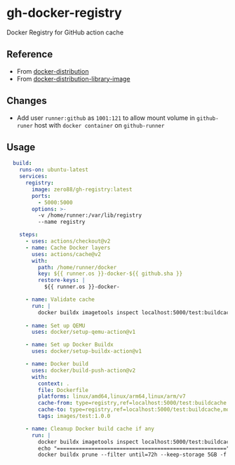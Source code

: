 # gh-docker-registry

Docker Registry for GitHub action cache

## Reference

- From [docker-distribution](https://github.com/docker/distribution)
- From [docker-distribution-library-image](https://github.com/docker/distribution-library-image)

## Changes

- Add user `runner:github` as `1001:121` to allow mount volume in `github-runer` host with `docker container` on `github-runner`

## Usage

```yaml
  build:
    runs-on: ubuntu-latest
    services:
      registry:
        image: zero88/gh-registry:latest
        ports:
          - 5000:5000
        options: >-
          -v /home/runner:/var/lib/registry
          --name registry

    steps:
      - uses: actions/checkout@v2
      - name: Cache Docker layers
        uses: actions/cache@v2
        with:
          path: /home/runner/docker
          key: ${{ runner.os }}-docker-${{ github.sha }}
          restore-keys: |
            ${{ runner.os }}-docker-

      - name: Validate cache
        run: |
          docker buildx imagetools inspect localhost:5000/test:buildcache
      
      - name: Set up QEMU
        uses: docker/setup-qemu-action@v1

      - name: Set up Docker Buildx
        uses: docker/setup-buildx-action@v1

      - name: Docker build
        uses: docker/build-push-action@v2
        with:
          context: .
          file: Dockerfile
          platforms: linux/amd64,linux/arm64,linux/arm/v7
          cache-from: type=registry,ref=localhost:5000/test:buildcache
          cache-to: type=registry,ref=localhost:5000/test:buildcache,mode=max
          tags: images/test:1.0.0

      - name: Cleanup Docker build cache if any
        run: |
          docker buildx imagetools inspect localhost:5000/test:buildcache
          echo "======================================================"
          docker buildx prune --filter until=72h --keep-storage 5GB -f

```
